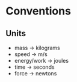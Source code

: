 # Conventions

## Units
- mass -> kilograms
- speed -> m/s
- energy/work -> joules
- time -> seconds
- force -> newtons


